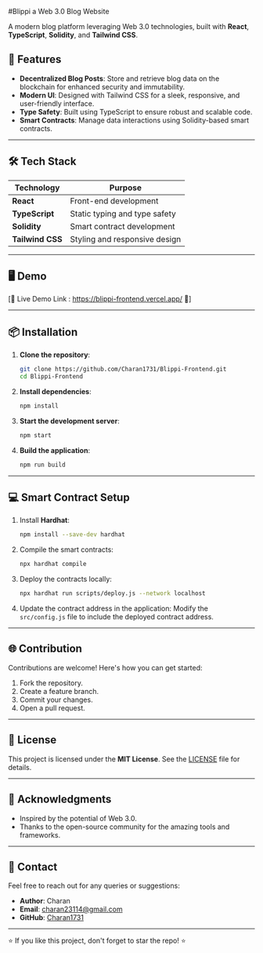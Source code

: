 #Blippi a Web 3.0 Blog Website

A modern blog platform leveraging Web 3.0 technologies, built with **React**, **TypeScript**, **Solidity**, and **Tailwind CSS**.

## 🚀 Features

- **Decentralized Blog Posts**: Store and retrieve blog data on the blockchain for enhanced security and immutability.
- **Modern UI**: Designed with Tailwind CSS for a sleek, responsive, and user-friendly interface.
- **Type Safety**: Built using TypeScript to ensure robust and scalable code.
- **Smart Contracts**: Manage data interactions using Solidity-based smart contracts.

---

## 🛠 Tech Stack

| **Technology**      | **Purpose**                   |
|----------------------|-------------------------------|
| **React**           | Front-end development         |
| **TypeScript**      | Static typing and type safety |
| **Solidity**        | Smart contract development    |
| **Tailwind CSS**    | Styling and responsive design |

---

## 🖥 Demo

[🚧 Live Demo Link : https://blippi-frontend.vercel.app/ 🚧]

---

## 📦 Installation

1. **Clone the repository**:
   ```bash
   git clone https://github.com/Charan1731/Blippi-Frontend.git
   cd Blippi-Frontend
   ```

2. **Install dependencies**:
   ```bash
   npm install
   ```

3. **Start the development server**:
   ```bash
   npm start
   ```

4. **Build the application**:
   ```bash
   npm run build
   ```

---

## 💻 Smart Contract Setup

1. Install **Hardhat**:
   ```bash
   npm install --save-dev hardhat
   ```

2. Compile the smart contracts:
   ```bash
   npx hardhat compile
   ```

3. Deploy the contracts locally:
   ```bash
   npx hardhat run scripts/deploy.js --network localhost
   ```

4. Update the contract address in the application:
   Modify the `src/config.js` file to include the deployed contract address.

---

## 🌐 Contribution

Contributions are welcome! Here's how you can get started:

1. Fork the repository.
2. Create a feature branch.
3. Commit your changes.
4. Open a pull request.

---

## 📜 License

This project is licensed under the **MIT License**. See the [LICENSE](LICENSE) file for details.

---

## 🙌 Acknowledgments

- Inspired by the potential of Web 3.0.
- Thanks to the open-source community for the amazing tools and frameworks.

---

## 📧 Contact

Feel free to reach out for any queries or suggestions:

- **Author**: Charan
- **Email**: [charan23114@gmail.com](mailto:charan23114@gmail.com)
- **GitHub**: [Charan1731](https://github.com/Charan1731)

---

⭐ If you like this project, don't forget to star the repo! ⭐
